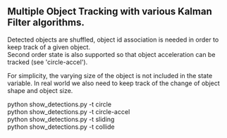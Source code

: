 ## Multiple Object Tracking with various Kalman Filter algorithms.    

Detected objects are shuffled, object id association is needed in order to keep track of a given object.   
Second order state is also supported so that object acceleration can be tracked (see 'circle-accel').   

For simplicity, the varying size of the object is not included in the state variable. In real world we also need to keep track of the change of object shape and object size.  

python show_detections.py -t circle  
python show_detections.py -t circle-accel    
python show_detections.py -t sliding  
python show_detections.py -t collide  


